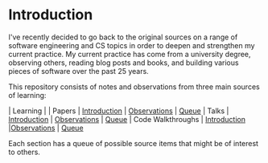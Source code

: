 # Introduction
I've recently decided to go back to the original sources on a range of software engineering and CS topics in order to deepen and strengthen my current practice. My current practice has come from a university degree, observing others, reading blog posts and books, and building various pieces of software over the past 25 years.

This repository consists of notes and observations from three main sources of learning:

| Learning
|
| Papers | [Introduction](Papers/README.md) | [Observations](Papers/Observations.md) | [Queue](Papers/Queue.md)
| Talks | [Introduction](Talks/README.md) | [Observations](Talks/Observations.md) | [Queue](Talks/Queue.md)
| Code Walkthroughs | [Introduction](Walkthroughs/README.md) |[Observations](Walkthroughs/Observations.md) | [Queue](Walkthroughs/Queue.md)


Each section has a queue of possible source items that might be of interest to others. 